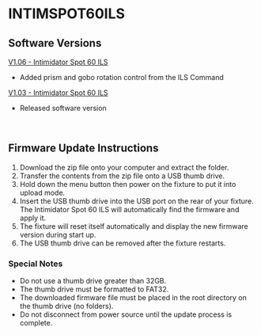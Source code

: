 # INTIMSPOT60ILS

## Software Versions

[V1.06 - Intimidator Spot 60 ILS](https://github.com/Chauvet-DJ/INTIMSPOT60ILS/blob/e2eb414ae6cf9abdd71d1594daed1617e4fa7cf0/firmware/V1.06_04-08-24.zip)
- Added prism and gobo rotation control from the ILS Command

[V1.03 - Intimidator Spot 60 ILS](https://github.com/Chauvet-DJ/INTIMSPOT60ILS/blob/e2eb414ae6cf9abdd71d1594daed1617e4fa7cf0/firmware/V1.03_10-11-23.zip)
- Released software version

&nbsp; 

## Firmware Update Instructions
1. Download the zip file onto your computer and extract the folder.
2. Transfer the contents from the zip file onto a USB thumb drive.
3. Hold down the menu button then power on the fixture to put it into upload mode.
4. Insert the USB thumb drive into the USB port on the rear of your fixture. The Intimidator Spot 60 ILS will automatically find the firmware and apply it.
5. The fixture will reset itself automatically and display the new firmware version during start up.
6. The USB thumb drive can be removed after the fixture restarts.

### Special Notes
* Do not use a thumb drive greater than 32GB.
* The thumb drive must be formatted to FAT32.
* The downloaded firmware file must be placed in the root directory on the thumb drive (no folders).
* Do not disconnect from power source until the update process is complete.

 

